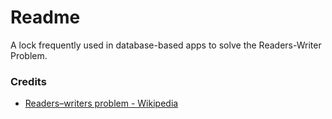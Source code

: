 # Readme
A lock frequently used in database-based apps to solve the Readers-Writer Problem.

### Credits
- [Readers–writers problem - Wikipedia](https://www.wikipedia.org/wiki/Readers-writers_problem)
